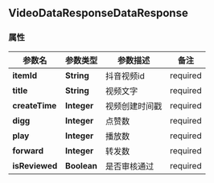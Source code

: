 <a name="VideoDataResponseDataResponse"></a>
## VideoDataResponseDataResponse
### 属性
参数名 | 参数类型 | 参数描述 | 备注
------------ | ------------- | ------------- | -------------
**itemId** | **String** | 抖音视频id |  required 
**title** | **String** | 视频文字 |  required 
**createTime** | **Integer** | 视频创建时间戳 |  required 
**digg** | **Integer** | 点赞数 |  required 
**play** | **Integer** | 播放数 |  required 
**forward** | **Integer** | 转发数 |  required 
**isReviewed** | **Boolean** | 是否审核通过 |  required 









